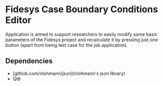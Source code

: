 # Fidesys Case Boundary Conditions Editor

Application is aimed to support researchers to easily modify some basic parameters of
the Fidesys project and recalculate it by pressing just one button (apart from being
test case for the job application).

## Dependencies

* [github.com/nlohmann/json](nlohmann's json library)
* Qt6
